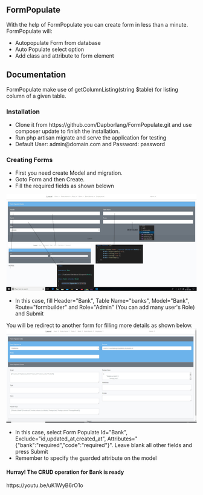 <h2>FormPopulate</h2>
With the help of FormPopulate you can create form in less than a minute. <br>
FormPopulate will:
<ul>
    <li>Autopopulate Form from database</li>
    <li>Auto Populate select option</li>
    <li>Add class and attribute to form element</li>
</ul>
<h2>Documentation</h2>
FormPopulate make use of getColumnListing(string $table) for listing column of a given table. 
<h3>Installation</h3>
<ul>
    <li>Clone it from https://github.com/Dapborlang/FormPopulate.git and use composer update to finish the installation. </li>
    <li>Run php artisan migrate and serve the application for testing</li>
    <li>Default User: admin@domain.com and Password: password</li>
</ul>    
<h3>Creating Forms</h3>
<ul>
    <li>First you need create Model and migration.</li>
    <li>Goto Form and then Create.</li>
    <li>Fill the required fields as shown belown</li>
</ul>
<img src="readme/FormPopulate1.jpg" alt="masterform">
<ul>
    <li>In this case, fill Header="Bank", Table Name="banks", Model="Bank", Route="formbuilder" and Role="Admin" (You can add many user's Role) and Submit</li>
</ul>
You will be redirect to another form for filling more details as shown below.
<img src="readme/FormPopulate2.jpg" alt="formdetails">
<ul>
    <li>In this case, select Form Populate Id="Bank", Exclude="id,updated_at,created_at", Attributes="{"bank":"required","code":"required"}". Leave blank all other fields and press Submit</li>
    <li>Remember to specify the guarded attribute on the model</li>
</ul>
<h4>Hurray! The CRUD operation for Bank is ready</h4>
https://youtu.be/uK1WyB6rO1o
